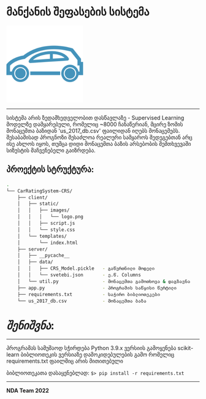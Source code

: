 # მანქანის შეფასების სისტემა
<img src="https://github.com/grcheulishvili/Fintech-Project-NDA/blob/main/client/static/images/logo.png" width="200" />

<hr>
სისტემა არის ზედამხედველობით დასწავლაზე - Supervised Learning მოდელზე დამყარებული,
რომელიც ~8000 ჩანაწერიან, მცირე ზომის მონაცემთა ბაზიდან 'us_2017_db.csv' ფაილიდან იღებს მონაცემებს. შესაბამისად 
პროგნოზი შესაძლოა რეალური სამყაროს შედეგებთან არც ისე ახლოს იყოს, თუმცა დიდი მონაცემთა
ბაზის არსებობის შემთხვევაში სიზუსტის მაჩვენებელი გაიზრდება.

## პროექტის სტრუქტურა:
```bash
.
└── CarRatingSystem-CRS/
    ├── client/
    │   ├── static/
    │   │   ├── images/
    │   │   │   └── logo.png
    │   │   ├── script.js
    │   │   └── style.css
    │   └── templates/
    │       └── index.html
    ├── server/
    │   ├── __pycache__
    │   ├── data/
    │   │   ├── CRS_Model.pickle   - გაწვრთნილი მოდელი
    │   │   └── svetebi.json       - ე.წ. Columns
    │   └── util.py                - მონაცემთა გამოთხოვა & დაგზავნა
    ├── app.py                     - პროგრამის საწყისი წერტილი
    ├── requirements.txt           - საჭირო ბიბლიოთეკები
    └── us_2017_db.csv             - მონაცემთა ბაზა

```

# *შენიშვნა*:
--------
პროგრამას სამუშაოდ სჭირდება Python 3.9.x ვერსიის გამოყენება
scikit-learn ბიბლიოთეკის ვერსიაზე დამოკიდებულების გამო
რომელიც requirements.txt ფაილშიც არის მითითებული

ბიბლიოთეკათა დასაყენებლად:
`$> pip install -r requirements.txt`

-------
**NDA Team 2022**
